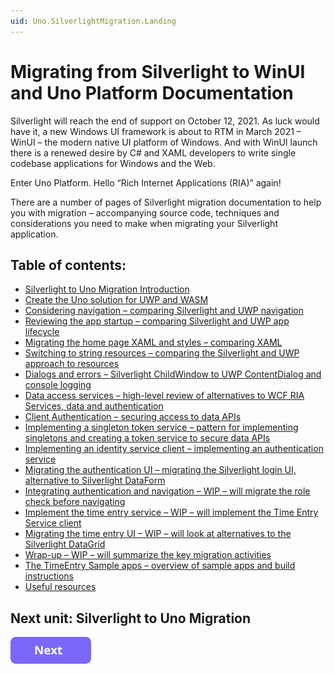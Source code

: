 ```yaml
---
uid: Uno.SilverlightMigration.Landing
---
```


# Migrating from Silverlight to WinUI and Uno Platform Documentation

Silverlight will reach the end of support  on October 12, 2021. As luck would have it, a new Windows UI framework is about to RTM in March 2021 – WinUI – the modern native UI platform of Windows. And with WinUI launch there is a renewed desire by C# and XAML developers to write single codebase applications for Windows and the Web.

Enter Uno Platform. Hello “Rich Internet Applications (RIA)” again!

There are a number of pages of Silverlight migration documentation to help you with migration – accompanying source code, techniques and considerations you need to make when migrating your Silverlight application.

## Table of contents:

* [Silverlight to Uno Migration Introduction](00-overview.md)
* [Create the Uno solution for UWP and WASM](01-create-uno-solution.md)
* [Considering navigation – comparing Silverlight and UWP navigation](02-considering-navigation.md)
* [Reviewing the app startup – comparing Silverlight and UWP app lifecycle](03-review-app-startup.md)
* [Migrating the home page XAML and styles – comparing XAML](04-migrate-home-page-xaml-and-styles.md)
* [Switching to string resources – comparing the Silverlight and UWP approach to resources](05-string-resources.md)
* [Dialogs and errors – Silverlight ChildWindow to UWP ContentDialog and console logging](07-dialogs.md)
* [Data access services – high-level review of alternatives to WCF RIA Services, data and authentication](08-data-access-overview.md)
* [Client Authentication – securing access to data APIs](09-client-auth-service.md)
* [Implementing a singleton token service – pattern for implementing singletons and creating a token service to secure data APIs](10-implementing-singleton-token-service.md)
* [Implementing an identity service client – implementing an authentication service](11-implementing-identity-service-client.md)
* [Migrating the authentication UI – migrating the Silverlight login UI, alternative to Silverlight DataForm](12-migrate-auth-ui.md)
* [Integrating authentication and navigation – WIP – will migrate the role check before navigating](13-integrating-auth-and-navigation.md)
* [Implement the time entry service – WIP – will implement the Time Entry Service client](14-implement-timeentry-services.md)
* [Migrating the time entry UI – WIP – will look at alternatives to the Silverlight DataGrid](15-migrate-timeentry-ui.md)
* [Wrap-up – WIP – will summarize the key migration activities](20-wrap-up.md)
* [The TimeEntry Sample apps – overview of sample apps and build instructions](98-timeentry-samples.md)
* [Useful resources](99-useful-resources.md)

## Next unit: Silverlight to Uno Migration

[![button](assets/NextButton.png)](00-overview.md)